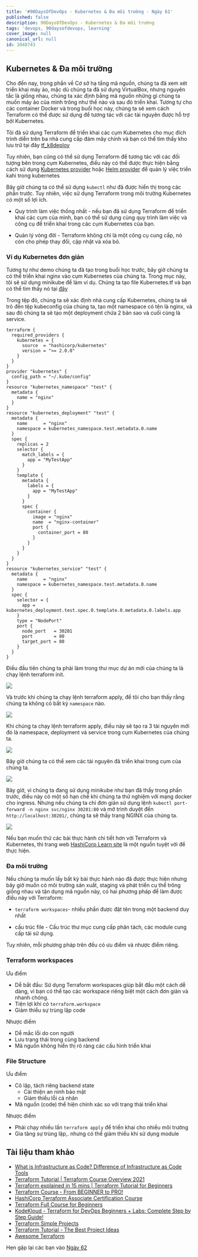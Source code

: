 ```yaml
---
title: '#90DaysOfDevOps - Kubernetes & Đa môi trường - Ngày 61'
published: false
description: 90DaysOfDevOps - Kubernetes & Đa môi trường
tags: 'devops, 90daysofdevops, learning'
cover_image: null
canonical_url: null
id: 1048743
---
```

## Kubernetes & Đa môi trường

Cho đến nay, trong phần về Cơ sở hạ tầng mã nguồn, chúng ta đã xem xét triển khai máy ảo, mặc dù chúng ta đã sử dụng VirtualBox, nhưng nguyên tắc là giống nhau, chúng ta xác định bằng mã nguồn những gì chúng ta muốn máy ảo của mình trông như thế nào và sau đó triển khai. Tương tự cho các container Docker và trong buổi học này, chúng ta sẽ xem cách Terraform có thể được sử dụng để tương tác với các tài nguyên được hỗ trợ bởi Kubernetes.

Tôi đã sử dụng Terraform để triển khai các cụm Kubernetes cho mục đích trình diễn trên ba nhà cung cấp đám mây chính và bạn có thể tìm thấy kho lưu trữ tại đây [tf_k8deploy](https://github.com/MichaelCade/tf_k8deploy)

Tuy nhiên, bạn cũng có thể sử dụng Terraform để tương tác với các đối tượng bên trong cụm Kubernetes, điều này có thể được thực hiện bằng cách sử dụng [Kubernetes provider](https://registry.terraform.io/providers/hashicorp/kubernetes/latest/docs) hoặc [Helm provider](https://registry.terraform.io/providers/hashicorp/helm/latest) để quản lý việc triển kahi trong kubernetes

Bây giờ chúng ta có thể sử dụng `kubectl` như đã được hiển thị trong các phần trước. Tuy nhiên, việc sử dụng Terraform trong môi trường Kubernetes có một số lợi ích.

- Quy trình làm việc thống nhất - nếu bạn đã sử dụng Terraform để triển khai các cụm của mình, bạn có thể sử dụng cùng quy trình làm việc và công cụ để triển khai trong các cụm Kubernetes của bạn.

- Quản lý vòng đời - Terraform không chỉ là một công cụ cung cấp, nó còn cho phép thay đổi, cập nhật và xóa bỏ.

### Ví dụ Kubernetes đơn giản

Tương tự như demo chúng ta đã tạo trong buổi học trước, bây giờ chúng ta có thể triển khai nginx vào cụm Kubernetes của chúng ta. Trong mục này, tôi sẽ sử dụng minikube để làm ví dụ. Chúng ta tạo file Kubernetes.tf và bạn có thể tìm thấy nó tại [đây](2022/Days/IaC/Kubernetes/Kubernetes.tf)

Trong tệp đó, chúng ta sẽ xác định nhà cung cấp Kubernetes, chúng ta sẽ trỏ đến tệp kubeconfig của chúng ta, tạo một namespace có tên là nginx, và sau đó chúng ta sẽ tạo một deployment chứa 2 bản sao và cuối cùng là service.

```
terraform {
  required_providers {
    kubernetes = {
      source  = "hashicorp/kubernetes"
      version = ">= 2.0.0"
    }
  }
}
provider "kubernetes" {
  config_path = "~/.kube/config"
}
resource "kubernetes_namespace" "test" {
  metadata {
    name = "nginx"
  }
}
resource "kubernetes_deployment" "test" {
  metadata {
    name      = "nginx"
    namespace = kubernetes_namespace.test.metadata.0.name
  }
  spec {
    replicas = 2
    selector {
      match_labels = {
        app = "MyTestApp"
      }
    }
    template {
      metadata {
        labels = {
          app = "MyTestApp"
        }
      }
      spec {
        container {
          image = "nginx"
          name  = "nginx-container"
          port {
            container_port = 80
          }
        }
      }
    }
  }
}
resource "kubernetes_service" "test" {
  metadata {
    name      = "nginx"
    namespace = kubernetes_namespace.test.metadata.0.name
  }
  spec {
    selector = {
      app = kubernetes_deployment.test.spec.0.template.0.metadata.0.labels.app
    }
    type = "NodePort"
    port {
      node_port   = 30201
      port        = 80
      target_port = 80
    }
  }
}
```

Điều đầu tiên chúng ta phải làm trong thư mục dự án mới của chúng ta là chạy lệnh terraform init.

![](../../Days/Images/Day61_IAC1.png)

Và trước khi chúng ta chạy lệnh terraform apply, để tôi cho bạn thấy rằng chúng ta không có bất kỳ `namespace` nào.

![](../../Days/Images/Day61_IAC2.png)

Khi chúng ta chạy lệnh terraform apply, điều này sẽ tạo ra 3 tài nguyên mới đó là namespace, deployment và service trong cụm Kubernetes của chúng ta.

![](../../Days/Images/Day61_IAC3.png)

Bây giờ chúng ta có thể xem các tài nguyên đã triển khai trong cụm của chúng ta.

![](../../Days/Images/Day61_IAC4.png)

Bây giờ, vì chúng ta đang sử dụng minikube như bạn đã thấy trong phần trước, điều này có một số hạn chế khi chúng ta thử nghiệm với mạng docker cho ingress. Nhưng nếu chúng ta chỉ đơn giản sử dụng lệnh `kubectl port-forward -n nginx svc/nginx 30201:80` và mở trình duyệt đến `http://localhost:30201/`, chúng ta sẽ thấy trang NGINX của chúng ta.

![](../../Days/Images/Day61_IAC5.png)


Nếu bạn muốn thử các bài thực hành chi tiết hơn với Terraform và Kubernetes, thì trang web [HashiCorp Learn site](https://learn.hashicorp.com/tutorials/terraform/kubernetes-provider) là một nguồn tuyệt vời để thực hiện.

### Đa môi trường

Nếu chúng ta muốn lấy bất kỳ bài thực hành nào đã được thực hiện nhưng bây giờ muốn có môi trường sản xuất, staging và phát triển cụ thể trông giống nhau và tận dụng mã nguồn này, có hai phương pháp để làm được điều này với Terraform:

- `terraform workspaces`- nhiều phần được đặt tên trong một backend duy nhất

- cấu trúc file - Cấu trúc thư mục cung cấp phân tách, các module cung cấp tái sử dụng.

Tuy nhiên, mỗi phương pháp trên đều có ưu điểm và nhược điểm riêng.

### Terraform workspaces

Ưu điểm


- Dễ bắt đầu: Sử dụng Terraform workspaces giúp bắt đầu một cách dễ dàng, vì bạn có thể tạo các workspace riêng biệt một cách đơn giản và nhanh chóng.
- Tiện lợi khi có `terraform.workspace`
- Giảm thiểu sự trùng lặp code

Nhược điểm

- Dễ mắc lỗi do con người
- Lưu trạng thái trong cùng backend
- Mã nguồn không hiển thị rõ ràng các cấu hình triển khai

### File Structure

Ưu điểm

- Cô lập, tách riêng backend state
  - Cải thiện an ninh bảo mật
  - Giảm thiểu lỗi cá nhân
- Mã nguồn (code) thể hiện chính xác so với trạng thái triển khai

Nhược điểm

- Phải chạy nhiều lần `terraform apply` để triển khai cho nhiều môi trường
- Gia tăng sự trùng lặp,. nhưng có thể giảm thiểu khi sử dụng module

## Tài liệu tham khảo

- [What is Infrastructure as Code? Difference of Infrastructure as Code Tools](https://www.youtube.com/watch?v=POPP2WTJ8es)
- [Terraform Tutorial | Terraform Course Overview 2021](https://www.youtube.com/watch?v=m3cKkYXl-8o)
- [Terraform explained in 15 mins | Terraform Tutorial for Beginners](https://www.youtube.com/watch?v=l5k1ai_GBDE)
- [Terraform Course - From BEGINNER to PRO!](https://www.youtube.com/watch?v=7xngnjfIlK4&list=WL&index=141&t=16s)
- [HashiCorp Terraform Associate Certification Course](https://www.youtube.com/watch?v=V4waklkBC38&list=WL&index=55&t=111s)
- [Terraform Full Course for Beginners](https://www.youtube.com/watch?v=EJ3N-hhiWv0&list=WL&index=39&t=27s)
- [KodeKloud - Terraform for DevOps Beginners + Labs: Complete Step by Step Guide!](https://www.youtube.com/watch?v=YcJ9IeukJL8&list=WL&index=16&t=11s)
- [Terraform Simple Projects](https://terraform.joshuajebaraj.com/)
- [Terraform Tutorial - The Best Project Ideas](https://www.youtube.com/watch?v=oA-pPa0vfks)
- [Awesome Terraform](https://github.com/shuaibiyy/awesome-terraform)

Hẹn gặp lại các bạn vào [Ngày 62](day62.md)
